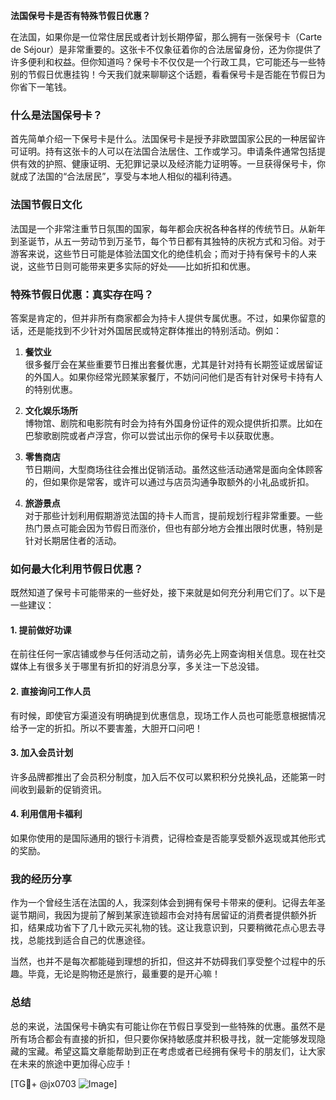**法国保号卡是否有特殊节假日优惠？**

在法国，如果你是一位常住居民或者计划长期停留，那么拥有一张保号卡（Carte de Séjour）是非常重要的。这张卡不仅象征着你的合法居留身份，还为你提供了许多便利和权益。但你知道吗？保号卡不仅仅是一个行政工具，它可能还与一些特别的节假日优惠挂钩！今天我们就来聊聊这个话题，看看保号卡是否能在节假日为你省下一笔钱。

### 什么是法国保号卡？

首先简单介绍一下保号卡是什么。法国保号卡是授予非欧盟国家公民的一种居留许可证明。持有这张卡的人可以在法国合法居住、工作或学习。申请条件通常包括提供有效的护照、健康证明、无犯罪记录以及经济能力证明等。一旦获得保号卡，你就成了法国的“合法居民”，享受与本地人相似的福利待遇。

### 法国节假日文化

法国是一个非常注重节日氛围的国家，每年都会庆祝各种各样的传统节日。从新年到圣诞节，从五一劳动节到万圣节，每个节日都有其独特的庆祝方式和习俗。对于游客来说，这些节日可能是体验法国文化的绝佳机会；而对于持有保号卡的人来说，这些节日则可能带来更多实际的好处——比如折扣和优惠。

### 特殊节假日优惠：真实存在吗？

答案是肯定的，但并非所有商家都会为持卡人提供专属优惠。不过，如果你留意的话，还是能找到不少针对外国居民或特定群体推出的特别活动。例如：

1. **餐饮业**  
   很多餐厅会在某些重要节日推出套餐优惠，尤其是针对持有长期签证或居留证的外国人。如果你经常光顾某家餐厅，不妨问问他们是否有针对保号卡持有人的特别优惠。

2. **文化娱乐场所**  
   博物馆、剧院和电影院有时会为持有外国身份证件的观众提供折扣票。比如在巴黎歌剧院或者卢浮宫，你可以尝试出示你的保号卡以获取优惠。

3. **零售商店**  
   节日期间，大型商场往往会推出促销活动。虽然这些活动通常是面向全体顾客的，但如果你是常客，或许可以通过与店员沟通争取额外的小礼品或折扣。

4. **旅游景点**  
   对于那些计划利用假期游览法国的持卡人而言，提前规划行程非常重要。一些热门景点可能会因为节假日而涨价，但也有部分地方会推出限时优惠，特别是针对长期居住者的活动。

### 如何最大化利用节假日优惠？

既然知道了保号卡可能带来的一些好处，接下来就是如何充分利用它们了。以下是一些建议：

#### 1. 提前做好功课  
在前往任何一家店铺或参与任何活动之前，请务必先上网查询相关信息。现在社交媒体上有很多关于哪里有折扣的好消息分享，多关注一下总没错。

#### 2. 直接询问工作人员  
有时候，即使官方渠道没有明确提到优惠信息，现场工作人员也可能愿意根据情况给予一定的折扣。所以不要害羞，大胆开口问吧！

#### 3. 加入会员计划  
许多品牌都推出了会员积分制度，加入后不仅可以累积积分兑换礼品，还能第一时间收到最新的促销资讯。

#### 4. 利用信用卡福利  
如果你使用的是国际通用的银行卡消费，记得检查是否能享受额外返现或其他形式的奖励。

### 我的经历分享

作为一个曾经生活在法国的人，我深刻体会到拥有保号卡带来的便利。记得去年圣诞节期间，我因为提前了解到某家连锁超市会对持有居留证的消费者提供额外折扣，结果成功省下了几十欧元买礼物的钱。这让我意识到，只要稍微花点心思去寻找，总能找到适合自己的优惠途径。

当然，也并不是每次都能碰到理想的折扣，但这并不妨碍我们享受整个过程中的乐趣。毕竟，无论是购物还是旅行，最重要的是开心嘛！

### 总结

总的来说，法国保号卡确实有可能让你在节假日享受到一些特殊的优惠。虽然不是所有场合都会有直接的折扣，但只要你保持敏感度并积极寻找，就一定能够发现隐藏的宝藏。希望这篇文章能帮助到正在考虑或者已经拥有保号卡的朋友们，让大家在未来的旅途中更加得心应手！

[TG💪+ @jx0703 ![Image](https://github.com/user-attachments/assets/dbca1d08-cadb-493c-b0ec-ad6f7a83f270)]